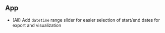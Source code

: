 ## App

- (All) Add `datetime` range slider for easier selection of start/end dates for export and visualization
